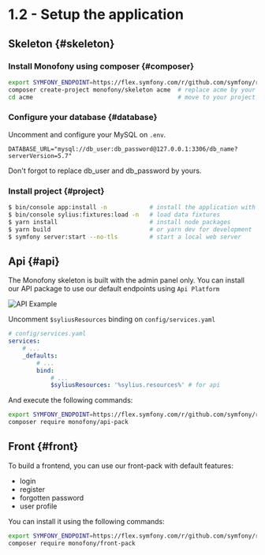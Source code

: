 # 1.2 - Setup the application

## Skeleton {#skeleton}

### Install Monofony using composer {#composer}
```bash
export SYMFONY_ENDPOINT=https://flex.symfony.com/r/github.com/symfony/recipes-contrib/1022
composer create-project monofony/skeleton acme  # replace acme by your project name
cd acme                                         # move to your project directory
```

### Configure your database {#database}

Uncomment and configure your MySQL on `.env`.
```dotenv
DATABASE_URL="mysql://db_user:db_password@127.0.0.1:3306/db_name?serverVersion=5.7"
```

<div class="block-warning">
Don't forgot to replace db_user and db_password by yours.
</div>

### Install project {#project}
```bash
$ bin/console app:install -n            # install the application with non-interactive mode
$ bin/console sylius:fixtures:load -n   # load data fixtures
$ yarn install                          # install node packages
$ yarn build                            # or yarn dev for development
$ symfony server:start --no-tls         # start a local web server
```

## Api {#api}

The Monofony skeleton is built with the admin panel only.
You can install our API package to use our default endpoints using `Api Platform`

![API Example](/build/images/api.png "Image API example")

Uncomment `$syliusResources` binding on `config/services.yaml`

```yaml
# config/services.yaml
services:
    # ...
    _defaults:
        # ...
        bind:
            # ...
            $syliusResources: '%sylius.resources%' # for api
```

And execute the following commands:

```bash
export SYMFONY_ENDPOINT=https://flex.symfony.com/r/github.com/symfony/recipes-contrib/1022
composer require monofony/api-pack
```

## Front {#front}

To build a frontend, you can use our front-pack with default features:
* login
* register
* forgotten password
* user profile

You can install it using the following commands:

```bash
export SYMFONY_ENDPOINT=https://flex.symfony.com/r/github.com/symfony/recipes-contrib/1022
composer require monofony/front-pack
```
